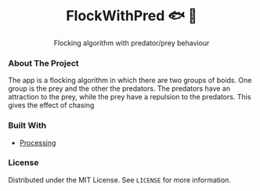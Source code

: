 <p align="center">

  <h1 align="center">FlockWithPred 🐟 🦈</h1>

  <p align="center">
    Flocking algorithm with predator/prey behaviour 
  </p>
</p>


### About The Project

The app is a flocking algorithm in which there are two groups of boids. One group is the prey and the other the predators.
The predators have an attraction to the prey, while the prey have a repulsion to the predators. This gives the effect of chasing


### Built With

* [Processing](https://processing.org/)


### License

Distributed under the MIT License. See `LICENSE` for more information.

